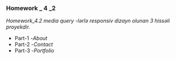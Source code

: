 ### Homework _ 4 _2

*Homework_4.2 media query -lərlə responsiv dizayn olunan 3 hissəli proyekdir.*

- Part-1 -*About*
- Part-2 -*Contact*
- Part-3 -*Portfolio*
